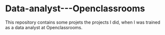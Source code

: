 # Data-analyst---Openclassrooms
This repository contains some projets the projects I did, when I was trained as a data analyst at Openclassrooms.
